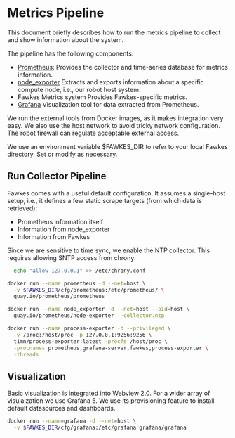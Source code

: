 # Metrics Pipeline

This document briefly describes how to run the metrics pipeline to
collect and show information about the system.

The pipeline has the following components:
- [Prometheus](https://prometheus.io/):
  Provides the collector and time-series database for metrics
  information.
- [node_exporter](https://github.com/prometheus/node_exporter)
  Extracts and exports information about a specific compute node,
  i.e., our robot host system.
- Fawkes Metrics system
  Provides Fawkes-specific metrics.
- [Grafana](https://grafana.com/)
  Visualization tool for data extracted from Prometheus.

We run the external tools from Docker images, as it makes integration
very easy. We also use the host network to avoid tricky network
configuration. The robot firewall can regulate acceptable external
access.

We use an environment variable $FAWKES_DIR to refer to your local
Fawkes directory. Set or modify as necessary.

## Run Collector Pipeline
Fawkes comes with a useful default configuration. It assumes a
single-host setup, i.e., it defines a few static scrape targets (from
which data is retrieved):
- Prometheus information itself
- Information from node_exporter
- Information from Fawkes

Since we are sensitive to time sync, we enable the NTP collector. This
requires allowing SNTP access from chrony:

```bash
  echo "allow 127.0.0.1" >> /etc/chrony.conf
```

```bash
docker run --name prometheus -d --net=host \
  -v $FAWKES_DIR/cfg/prometheus:/etc/prometheus/ \
  quay.io/prometheus/prometheus

docker run --name node_exporter -d --net=host --pid=host \
  quay.io/prometheus/node-exporter --collector.ntp

docker run --name process-exporter -d --privileged \
  -v /proc:/host/proc -p 127.0.0.1:9256:9256 \
  timn/process-exporter:latest -procfs /host/proc \
  -procnames prometheus,grafana-server,fawkes,process-exporter \
  -threads
```

## Visualization
Basic visualization is integrated into Webview 2.0. For a wider array
of visulaization we use Grafana 5. We use its provisioning feature to
install default datasources and dashboards.

```bash
docker run --name=grafana -d --net=host \
  -v $FAWKES_DIR/cfg/grafana:/etc/grafana grafana/grafana
```

